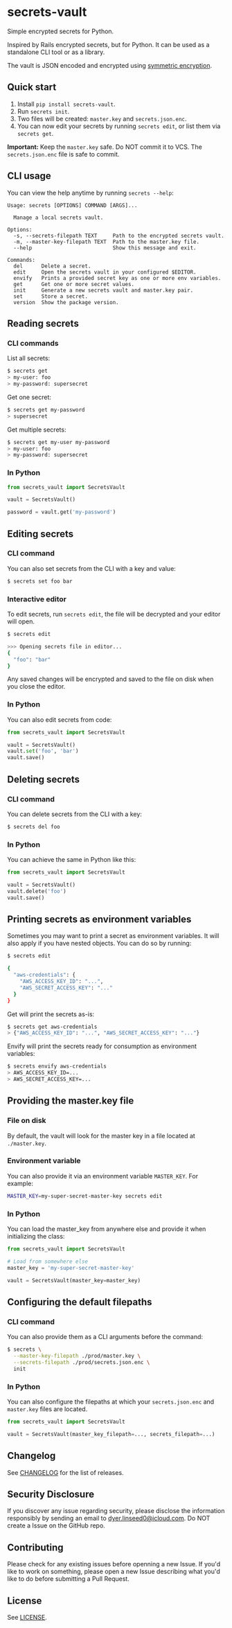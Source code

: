 # secrets-vault

Simple encrypted secrets for Python.

Inspired by Rails encrypted secrets, but for Python. It can be used as a standalone CLI tool or as a library. 

The vault is JSON encoded and encrypted using [symmetric encryption](https://cryptography.io/en/latest/fernet/).

## Quick start

1. Install `pip install secrets-vault`.
2. Run `secrets init`.
3. Two files will be created: `master.key` and `secrets.json.enc`.
4. You can now edit your secrets by running `secrets edit`, or list them via `secrets get`.

**Important:** Keep the `master.key` safe. Do NOT commit it to VCS. The `secrets.json.enc` file is safe to commit.


## CLI usage

You can view the help anytime by running `secrets --help`:

```
Usage: secrets [OPTIONS] COMMAND [ARGS]...

  Manage a local secrets vault.

Options:
  -s, --secrets-filepath TEXT     Path to the encrypted secrets vault.
  -m, --master-key-filepath TEXT  Path to the master.key file.
  --help                          Show this message and exit.

Commands:
  del      Delete a secret.
  edit     Open the secrets vault in your configured $EDITOR.
  envify   Prints a provided secret key as one or more env variables.
  get      Get one or more secret values.
  init     Generate a new secrets vault and master.key pair.
  set      Store a secret.
  version  Show the package version.
```

## Reading secrets

### CLI commands

List all secrets:

```bash
$ secrets get
> my-user: foo
> my-password: supersecret
```

Get one secret:

```bash
$ secrets get my-password
> supersecret
```

Get multiple secrets:

```bash
$ secrets get my-user my-password
> my-user: foo
> my-password: supersecret
```


### In Python

```python
from secrets_vault import SecretsVault

vault = SecretsVault()

password = vault.get('my-password')
```


## Editing secrets

### CLI command

You can also set secrets from the CLI with a key and value:

```bash
$ secrets set foo bar
```

### Interactive editor

To edit secrets, run `secrets edit`, the file will be decrypted and your editor will open.

```bash
$ secrets edit

>>> Opening secrets file in editor...
{
  "foo": "bar"
}
```

Any saved changes will be encrypted and saved to the file on disk when you close the editor.

### In Python

You can also edit secrets from code:

```python
from secrets_vault import SecretsVault

vault = SecretsVault()
vault.set('foo', 'bar')
vault.save()
```

## Deleting secrets

### CLI command

You can delete secrets from the CLI with a key:

```bash
$ secrets del foo
```

### In Python

You can achieve the same in Python like this:

```python
from secrets_vault import SecretsVault

vault = SecretsVault()
vault.delete('foo')
vault.save()
```


## Printing secrets as environment variables

Sometimes you may want to print a secret as environment variables. It will also apply if you have nested objects. You can do so by running:

```bash
$ secrets edit

{
  "aws-credentials": {
    "AWS_ACCESS_KEY_ID": "...",
    "AWS_SECRET_ACCESS_KEY": "..."
  }
}
```

Get will print the secrets as-is:

```bash
$ secrets get aws-credentials
> {"AWS_ACCESS_KEY_ID": "...", "AWS_SECRET_ACCESS_KEY": "..."}
```

Envify will print the secrets ready for consumption as environment variables:

```bash
$ secrets envify aws-credentials
> AWS_ACCESS_KEY_ID=...
> AWS_SECRET_ACCESS_KEY=...
```

## Providing the master.key file

### File on disk
By default, the vault will look for the master key in a file located at `./master.key`.

### Environment variable
You can also provide it via an environment variable `MASTER_KEY`. For example:

```bash
MASTER_KEY=my-super-secret-master-key secrets edit
```

### In Python

You can load the master_key from anywhere else and provide it when initializing the class:

```python
from secrets_vault import SecretsVault

# Load from somewhere else
master_key = 'my-super-secret-master-key'

vault = SecretsVault(master_key=master_key)
```


## Configuring the default filepaths

### CLI command

You can also provide them as a CLI arguments before the command:

```bash
$ secrets \
  --master-key-filepath ./prod/master.key \
  --secrets-filepath ./prod/secrets.json.enc \
  init
```

### In Python

You can also configure the filepaths at which your `secrets.json.enc` and `master.key` files are located.

```python
from secrets_vault import SecretsVault

vault = SecretsVault(master_key_filepath=..., secrets_filepath=...)
```

## Changelog

See [CHANGELOG](https://github.com/anthonynsimon/secrets-vault/blob/master/CHANGELOG.md) for the list of releases.


## Security Disclosure

If you discover any issue regarding security, please disclose the information responsibly by sending an email to [dyer.linseed0@icloud.com](mailto:dyer.linseed0@icloud.com). Do NOT create a Issue on the GitHub repo.


## Contributing

Please check for any existing issues before openning a new Issue. If you'd like to work on something, please open a new Issue describing what you'd like to do before submitting a Pull Request.


## License

See [LICENSE](https://github.com/anthonynsimon/secrets-vault/blob/master/LICENSE).
